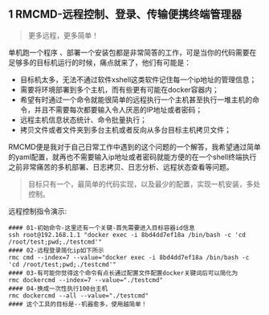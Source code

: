 ## 1 RMCMD-远程控制、登录、传输便携终端管理器
> 更多远程，更多简单！

单机跑一个程序 、部署一个安装包都是非常简答的工作，可是当你的代码需要在足够多的目标机运行的时候，痛点就来了，他们有可能是：

* 目标机太多，无法不通过软件xshell这类软件记住每一个ip地址的管理信息；
* 需要将环境部署到多个主机，而有些更有可能在docker容器内；
* 希望有时通过一个命令就能很简单的远程执行一个主机甚至执行一堆主机的命令，并且不需要每次都要输入令人厌恶的IP地址或者密码；
* 远程主机信息状态统计、命令批量执行；
* 拷贝文件或者文件夹到多台主机或者反向从多台目标主机拷贝文件；

RMCMD便是我对于自己日常工作中遇到的这个问题的一个解答，我希望通过简单的yaml配置，就再也不需要输入ip地址或者密码就能方便的在一个shell终端执行之前非常痛苦的多机部署、日志拷贝、日志分析、远程状态查看等问题。

> 目标只有一个，最简单的代码实现，以及最少的配置，实现一机安装，多处控制。
>

远程控制指令演示:
```shell script
#### 01-初始命令-这里还有一个关键-首先需要进入目标容器id信息
ssh root@192.168.1.1 "docker exec -i 8bd4dd7ef18a /bin/bash -c 'cd /root/test;pwd;./testcmd'"
#### 02-远程登录简化ip如下所示
rmc cmd --index=7 --value="docker exec -i 8bd4dd7ef18a /bin/bash -c 'cd /root/test;pwd;./testcmd'"
#### 03-有可能你觉得这个命令有点长通过配置文件配置docker关键词后可以简化为
rmc dockercmd --index=7 --value="./testcmd"
#### 04-换成一次性执行100台主机
rmc dockercmd --all --value="./testcmd"
#### 这个工具的目标是--机器愈多，使用越简单！
```


>
>
>
>
>
>